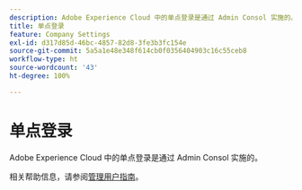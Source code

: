```yaml
---
description: Adobe Experience Cloud 中的单点登录是通过 Admin Consol 实施的。
title: 单点登录
feature: Company Settings
exl-id: d317d85d-46bc-4857-82d8-3fe3b3fc154e
source-git-commit: 5a5a1e48e348f614cb0f0356404903c16c55ceb8
workflow-type: ht
source-wordcount: '43'
ht-degree: 100%

---
```


# 单点登录

Adobe Experience Cloud 中的单点登录是通过 Admin Consol 实施的。

相关帮助信息，请参阅[管理用户指南](https://helpx.adobe.com/enterprise/admin-guide.html/enterprise/using/set-up-identity.ug.html)。

